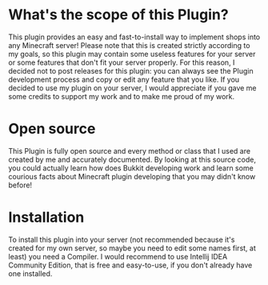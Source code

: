 # What's the scope of this Plugin?
This plugin provides an easy and fast-to-install way to implement shops into any Minecraft server! Please note that this is created strictly according to my goals, so this plugin may contain some useless features for your server or some features that don't fit your server properly. For this reason, I decided not to post releases for this plugin: you can always see the Plugin development process and copy or edit any feature that you like. If you decided to use my plugin on your server, I would appreciate if you gave me some credits to support my work and to make me proud of my work.
# Open source
This Plugin is fully open source and every method or class that I used are created by me and accurately documented. By looking at this source code, you could actually learn how does Bukkit developing work and learn some courious facts about Minecraft plugin developing that you may didn't know before!
# Installation
To install this plugin into your server (not recommended because it's created for my own server, so maybe you need to edit some names first, at least) you need a Compiler. I would recommend to use Intellij IDEA Community Edition, that is free and easy-to-use, if you don't already have one installed.
